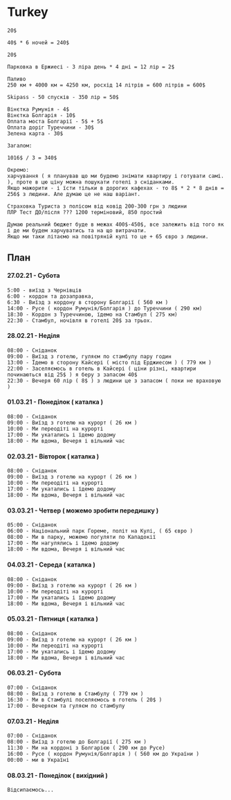 # Turkey

    20$
    
    40$ * 6 ночей = 240$
    
    20$
    
    Парковка в Ержиесі - 3 ліра день * 4 дні = 12 лір = 2$
    
    Паливо
    250 км + 4000 км = 4250 км, росхід 14 літрів = 600 літрів = 600$
    
    Skipass - 50 спусків - 350 лір = 50$
    
    Вінєтка Румунія - 4$
    Вінєтка Болгарія - 10$
    Оплата моста Болгарії - 5$ + 5$
    Оплата доріг Туреччини - 30$
    Зелена карта - 30$
    
    Загалом:
    
    1016$ / 3 = 340$
    
    Окремо:
    харчування ( я планував що ми будемо знімати квартиру і готувати самі. ), проте в цю ціну можна пошукати готелі з сніданками.
    Якщо мажорити - і їсти тільки в дорогих кафехах - то 8$ * 2 * 8 днів = 256$ з людини. Але думаю це не наш варіант.
    
    Страховка Туриста з полісом від ковід 200-300 грн з людини
    ПЛР Тест ДО/після ??? 1200 терміновий, 850 простий

    Думаю реальний бюджет буде в межах 400$-450$, все залежить від того як і де ми будем харчуватись та на що витрачати.
    Якщо ми таки літаємо на повітряній кулі то це + 65 євро з людини.



## План

#### 27.02.21 - Субота
    
    5:00 - виїзд з Чернівців
    6:00 - кордон та дозаправка, 
    6:30 - Виїзд з кордону в сторону Болгарії ( 560 км )
    14:00 - Русе ( кордон Румунія/Болгарія ) до Туреччини ( 290 км) 
    18:30 - Кордон з Туреччиною, їдемо на Стамбул ( 275 км)
    22:30 - Стамбул, ночівля в готелі 20$ за трьох.
    
    
#### 28.02.21 - Неділя
    
    08:00 - Сніданок
    09:00 - Виїзд з готелю, гуляєм по стамбулу пару годин
    13:00 - Їдемо в сторону Кайсері ( місто під Ерджиесом ) ( 779 км )
    22:00 - Заселяємось в готель в Кайсері ( ціни різні, квартири починаються від 25$ ) я беру з запасом 40$
    22:30 - Вечеря 60 лір ( 8$ ) з людини це з запасом ( поки не враховую )
    
    
#### 01.03.21 - Понеділок ( каталка )
 
    08:00 - Сніданок
    09:00 - Виїзд з готелю на курорт ( 26 км )
    10:00 - Ми переодіті на курорті
    17:00 - Ми укатались і їдемо додому
    18:00 - Ми вдома, Вечеря і вільний час
    
    
#### 02.03.21 - Вівторок ( каталка )
 
    08:00 - Сніданок
    09:00 - Виїзд з готелю на курорт ( 26 км )
    10:00 - Ми переодіті на курорті
    17:00 - Ми укатались і їдемо додому
    18:00 - Ми вдома, Вечеря і вільний час      
    
    
    
 #### 03.03.21 - Четвер ( можемо зробити передишку )
 
    05:00 - Сніданок
    06:00 - Національний парк Гореме, політ на Кулі, ( 65 євро )
    08:00 - Ми в парку, можемо погуляти по Кападокії
    17:00 - Ми нагулялись і їдемо додому
    18:00 - Ми вдома, Вечеря і вільний час   
    
#### 04.03.21 - Середа ( каталка )
 
    08:00 - Сніданок
    09:00 - Виїзд з готелю на курорт ( 26 км )
    10:00 - Ми переодіті на курорті
    17:00 - Ми укатались і їдемо додому
    18:00 - Ми вдома, Вечеря і вільний час   


#### 05.03.21 - Пятниця  ( каталка )
 
    08:00 - Сніданок
    09:00 - Виїзд з готелю на курорт ( 26 км )
    10:00 - Ми переодіті на курорті
    17:00 - Ми укатались і їдемо додому
    18:00 - Ми вдома, Вечеря і вільний час  
    
    
#### 06.03.21 - Субота
 
    07:00 - Сніданок
    08:00 - Виїзд з готелю в Стамбулу ( 779 км )
    16:30 - Ми в Стамбулі поселяємось в готель ( 20$ )
    17:00 - Вечеряєм та гуляєм по стамбулу
 
 #### 07.03.21 - Неділя
 
    07:00 - Сніданок
    08:00 - Виїзд з готелю до Болгарії ( 275 км )
    11:30 - Ми на кордоні з Болгарією ( 290 км до Русе) 
    16:00 - Русе ( кордон Румунія/Болгарія ) ( 560 км до України )
    00:00 - ми в Україні
 
  #### 08.03.21 - Понеділок ( вихідний ) 
 
    Відсипаємось...
 

